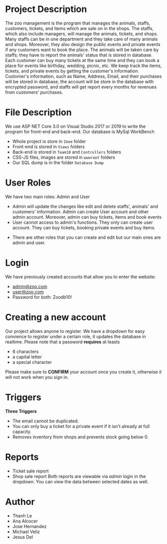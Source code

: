 # Project Description
The zoo management is the program that manages the animals, staffs, customers, tickets, and items which are sale on in the shops. The staffs, which also include managers, will manage the animals, tickets, and shops. Many staffs can be in one department and they take care of many animals and shops. Moreover, they also design the public events and private events if any customers want to book the place. The animals will be taken care by staffs; they have to report the animals' status that is stored in database. Each customer can buy many tickets at the same time and they can book a place for events like birthday, wedding, picnic, etc.  We keep track the items, tickets, and private events by getting the customer's information. Customer's information, such as Name, Address, Email, and their purchases will be stored in database, the account will be store in the database with encrypted password, and staffs will get report every months for revenues from customers' purchases. 
# File Description
We use ASP NET Core 3.0 on Visual Studio 2017 or 2019 to write the program for front-end and back-end. Our database is MySql WorkBench
- Whole project is store in `Zooe` folder
- Front-end is stored in `Views` folders
- Back-end is stored in `Team10` and `Controllers` folders 
- CSS-JS files, images are stored in `wwwroot` folders
- Our SQL dump is in the folder `Database Dump`
# User Roles
We have two main roles: Admin and User
- Admin will update the changes like edit and delete staffs', animals' and customers' information. Admin can create User account and other admin account. Moreover, admin can buy tickets, items and book events
- User cannot access to admin's functions. They only can create user account. They can buy tickets, booking private events and buy items.
* There are other roles that you can create and edit but our main ones are admin and user.
# Login
We have previously created accounts that allow you to enter the website:
- admin@zoo.com
- user@zoo.com
- Password for both: Zoodb10!
# Creating a new account
Our project allows anyone to register. We have a dropdown for easy convience to register under a certain role, it updates the database in realtime. 
Please note that a password **requires** at leasts 
- 6 characters
- a capital letter
- a special character



Please make sure to **CONFIRM** your account once you create it, otherwise it will not work when you sign in.
# Triggers
**Three Triggers** 
- The email cannot be duplicated.
- You can only buy a ticket for a private event if it isn't already at full capacity.
- Removes inventory from shops and prevents stock going below 0.
# Reports
- Ticket sale report
- Shop sale report
Both reports are viewable via *admin* login in the dropdown. You can view the data between selected dates as well.
# Author
- Thanh Le
- Ana Alcocer
- Jose Hernandez 
- Michael Veliz
- Jesus Del
